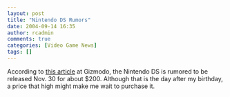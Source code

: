 ```yaml
---
layout: post
title: "Nintendo DS Rumors"
date: 2004-09-14 16:35
author: rcadmin
comments: true
categories: [Video Game News]
tags: []
---
```

According to <a href=http://www.gizmodo.com/archives/nintendo-ds-probable-price-launch-date-leaked-021274.php>this article</a> at Gizmodo, the Nintendo DS is rumored to be released Nov. 30 for about $200. Although that is the day after my birthday, a price that high might make me wait to purchase it.
